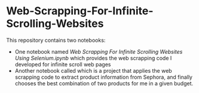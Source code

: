 # Web-Scrapping-For-Infinite-Scrolling-Websites
This repository contains two notebooks:
- One notebook named *Web Scrapping For Infinite Scrolling Websites Using Selenium.ipynb* which provides the web scrapping code I developed for infinite scroll web pages
- Another notebook called  which is a project that applies the web scrapping code to extract product information from Sephora, and finally chooses the best combination of two products for me in a given budget.  
